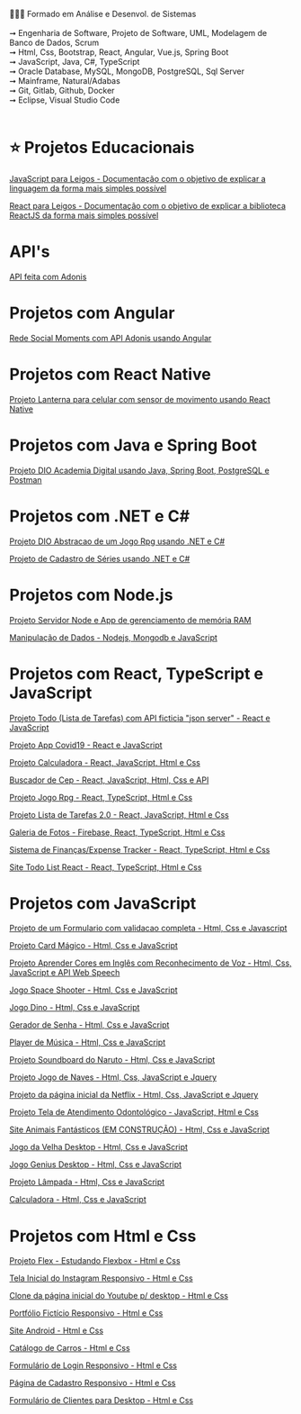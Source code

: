 👨🏻‍🎓 Formado em Análise e Desenvol. de Sistemas<br><br>
➞ Engenharia de Software, Projeto de Software, UML, Modelagem de Banco de Dados, Scrum<br>
➞ Html, Css, Bootstrap, React, Angular, Vue.js, Spring Boot<br>
➞ JavaScript, Java, C#, TypeScript<br>
➞ Oracle Database, MySQL, MongoDB, PostgreSQL, Sql Server<br>
➞ Mainframe, Natural/Adabas<br>
➞ Git, Gitlab, Github, Docker<br>
➞ Eclipse, Visual Studio Code<br><br>

# ⭐️ Projetos Educacionais
[JavaScript para Leigos - Documentação com o objetivo de explicar a linguagem da forma mais simples possível](https://github.com/rosivaldocamjr/JavaScript_para_Leigos)

[React para Leigos - Documentação com o objetivo de explicar a biblioteca ReactJS da forma mais simples possível](https://github.com/rosivaldocamjr/React_para_Leigos)

# API's
[API feita com Adonis](https://github.com/rosivaldocamjr/api_adonis)

# Projetos com Angular
[Rede Social Moments com API Adonis usando Angular](https://github.com/rosivaldocamjr/moments)

# Projetos com React Native
[Projeto Lanterna para celular com sensor de movimento usando React Native](https://github.com/rosivaldocamjr/flashlight)

# Projetos com Java e Spring Boot
[Projeto DIO Academia Digital usando Java, Spring Boot, PostgreSQL e Postman](https://github.com/rosivaldocamjr/academia-digital-1.0.0)

# Projetos com .NET e C#
[Projeto DIO Abstracao de um Jogo Rpg usando .NET e C#](https://github.com/rosivaldocamjr/Jogo_Rpg)

[Projeto de Cadastro de Séries usando .NET e C#](https://github.com/rosivaldocamjr/Cadastro_Series)

# Projetos com Node.js
[Projeto Servidor Node e App de gerenciamento de memória RAM](https://github.com/rosivaldocamjr/Projeto-Servidor-Node)

[Manipulação de Dados - Nodejs, Mongodb e JavaScript](https://github.com/rosivaldocamjr/node)

# Projetos com React, TypeScript e JavaScript
[Projeto Todo (Lista de Tarefas) com API ficticia "json server" - React e JavaScript](https://github.com/rosivaldocamjr/todo)

[Projeto App Covid19 - React e JavaScript](https://github.com/rosivaldocamjr/app-covid19)

[Projeto Calculadora - React, JavaScript, Html e Css](https://github.com/rosivaldocamjr/projeto_calculadora_react)

[Buscador de Cep - React, JavaScript, Html, Css e API](https://github.com/rosivaldocamjr/projeto_buscador_cep)

[Projeto Jogo Rpg - React, TypeScript, Html e Css](https://github.com/rosivaldocamjr/jogo-rpg)

[Projeto Lista de Tarefas 2.0 - React, JavaScript, Html e Css](https://github.com/rosivaldocamjr/todo_list_2.0)

[Galeria de Fotos - Firebase, React, TypeScript, Html e Css](https://github.com/rosivaldocamjr/gallery)

[Sistema de Finanças/Expense Tracker - React, TypeScript, Html e Css](https://github.com/rosivaldocamjr/Projeto-Expense-Tracker)

[Site Todo List React - React, TypeScript, Html e Css](https://github.com/rosivaldocamjr/Projeto-todo-list-react)

# Projetos com JavaScript
[Projeto de um Formulario com validacao completa - Html, Css e Javascript](https://github.com/rosivaldocamjr/Formulario_Validacao)

[Projeto Card Mágico - Html, Css e JavaScript](https://github.com/rosivaldocamjr/Card_Magico)

[Projeto Aprender Cores em Inglês com Reconhecimento de Voz - Html, Css, JavaScript e API Web Speech](https://github.com/rosivaldocamjr/Projeto_Reconhecimento_Voz)

[Jogo Space Shooter - Html, Css e JavaScript](https://github.com/rosivaldocamjr/Projeto_Space_Shooter)

[Jogo Dino - Html, Css e JavaScript](https://github.com/rosivaldocamjr/Projeto_Jogo_Dino)

[Gerador de Senha - Html, Css e JavaScript](https://github.com/rosivaldocamjr/Projeto_Gerador_Senha)

[Player de Música - Html, Css e JavaScript](https://github.com/rosivaldocamjr/Projeto_Player_Musica)

[Projeto Soundboard do Naruto - Html, Css e JavaScript](https://github.com/rosivaldocamjr/Projeto_Naruto_Sound)

[Projeto Jogo de Naves - Html, Css, JavaScript e Jquery](https://github.com/rosivaldocamjr/Projeto_Jogo_Naves)

[Projeto da página inicial da Netflix - Html, Css, JavaScript e Jquery](https://github.com/rosivaldocamjr/Projeto_Interface_Netflix)

[Projeto Tela de Atendimento Odontológico - JavaScript, Html e Css](https://github.com/rosivaldocamjr/Tela-de-Atendimento)

[Site Animais Fantásticos (EM CONSTRUÇÃO) - Html, Css e JavaScript](https://github.com/rosivaldocamjr/Projeto-Animais-Fantasticos)

[Jogo da Velha Desktop - Html, Css e JavaScript](https://github.com/rosivaldocamjr/Jogo-da-velha)

[Jogo Genius Desktop - Html, Css e JavaScript](https://github.com/rosivaldocamjr/Jogo-Genius)

[Projeto Lâmpada - Html, Css e JavaScript](https://github.com/rosivaldocamjr/Projeto-Lampada)

[Calculadora - Html, Css e JavaScript](https://github.com/rosivaldocamjr/Calculadora)

# Projetos com Html e Css
[Projeto Flex - Estudando Flexbox - Html e Css](https://github.com/rosivaldocamjr/Projeto-Flex)

[Tela Inicial do Instagram Responsivo - Html e Css](https://github.com/rosivaldocamjr/Instagram-Inicial)

[Clone da página inicial do Youtube p/ desktop - Html e Css](https://github.com/rosivaldocamjr/Projeto_Clone_Youtube)

[Portfólio Fictício Responsivo - Html e Css](https://github.com/rosivaldocamjr/Projeto-portfolio-ficticio)

[Site Android - Html e Css](https://github.com/rosivaldocamjr/Site-Android)

[Catálogo de Carros - Html e Css](https://github.com/rosivaldocamjr/Catalogo-de-carros-site)

[Formulário de Login Responsivo - Html e Css](https://github.com/rosivaldocamjr/Projeto-Formulario-Login)

[Página de Cadastro Responsivo - Html e Css](https://github.com/rosivaldocamjr/Pagina-Cadastro-Responsivo)

[Formulário de Clientes para Desktop - Html e Css](https://github.com/rosivaldocamjr/Formulario-Clientes-Desktop)
